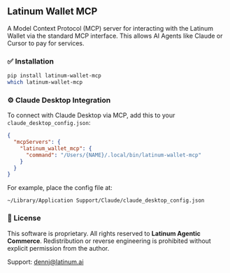 ## Latinum Wallet MCP

A Model Context Protocol (MCP) server for interacting with the Latinum Wallet via the standard MCP interface.
This allows AI Agents like Claude or Cursor to pay for services.

### ✅ Installation

```bash
pip install latinum-wallet-mcp
which latinum-wallet-mcp
```

### ⚙️ Claude Desktop Integration

To connect with Claude Desktop via MCP, add this to your `claude_desktop_config.json`:

```json
{
  "mcpServers": {
    "latinum_wallet_mcp": {
      "command": "/Users/{NAME}/.local/bin/latinum-wallet-mcp"
    }
  }
}
```

For example, place the config file at:

```
~/Library/Application Support/Claude/claude_desktop_config.json
```

### 🔐 License

This software is proprietary. All rights reserved to **Latinum Agentic Commerce**. Redistribution or reverse engineering is prohibited without explicit permission from the author.

Support: [dennj@latinum.ai](mailto:dennj@latinum.ai)
